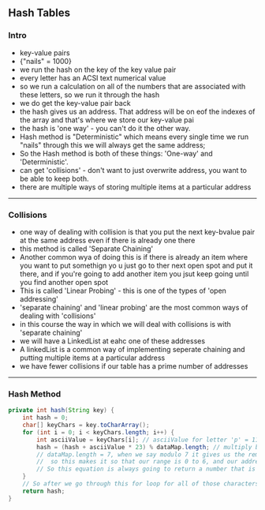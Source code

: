 ## Hash Tables

### Intro
- key-value pairs
- {"nails" = 1000}
- we run the hash on the key of the key value pair
- every letter has an ACSI text numerical value
- so we run a calculation on all of the numbers that are associated with these letters, so we run it through the hash
- we do get the key-value pair back
- the hash gives us an address. That address will be on eof the indexes of the array and that's where we store our key-value pai
- the hash is 'one way' - you can't do it the other way.
- Hash method is "Deterministic" which means every single time we run "nails" through this we will always get the same address;
- So the Hash method is both of these things: 'One-way' and 'Deterministic'.
- can get 'collisions' - don't want to just overwrite address, you want to be able to keep both.
- there are multiple ways of storing multiple items at a particular address 
---

### Collisions
- one way of dealing with collision is that you put the next key-bvalue pair at the same address even if there is already one there
- this method is called 'Separate Chaining'
- Another common wya of doing this is if there is already an item where you want to put somethign yo u just go to ther next open spot and put it there, and if you're going to add another item you jsut keep going until you find another open spot
- This is called 'Linear Probing' - this is one of the types of 'open addressing'
- 'separate chaining' and 'linear probing' are the most common ways of dealing with 'collisions'
- in this course the way in which we will deal with collisions is with 'separate chaining'
- we will have a LinkedList at eahc one of these addresses
- A linkedList is a common way of implementing seperate chaining and putting multiple items at a particular address
- we have fewer collisions if our table has a prime number of addresses

---
### Hash Method

```java
private int hash(String key) {
    int hash = 0;
    char[] keyChars = key.toCharArray();
    for (int i = 0; i < keyChars.length; i++) {
        int asciiValue = keyChars[i]; // asciiValue for letter 'p' = 112
        hash = (hash + asciiValue * 23) % dataMap.length; // multiply by prime number 23, or any other prime number, and number will be more random
        // dataMap.length = 7, when we say modulo 7 it gives us the remainder if you did division. Anything you divide by 7 will have a remainder of 0 at the lowest end, and 6 as the highest number remainder you can have.
        //  so this makes it so that our range is 0 to 6, and our address space just so happens to be 0 through 6.
        // So this equation is always going to return a number that is one of the indexes in this array
    }
    // So after we go through this for loop for all of those characters at the end of this we will return hash, and that hash will always be a number between 0 and 6. 
    return hash;
}
```